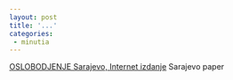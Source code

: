 ```yaml
---
layout: post
title: '...'
categories:
 - minutia
---
```


<a href="http://www.oslobodjenje.com.ba/">OSLOBODJENJE Sarajevo, Internet izdanje</a> Sarajevo paper


